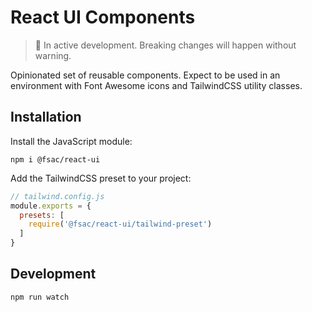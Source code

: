 # React UI Components

> 🚧 In active development. Breaking changes will happen without warning.

Opinionated set of reusable components. Expect to be used in an environment with
Font Awesome icons and TailwindCSS utility classes.

## Installation

Install the JavaScript module:
```shell
npm i @fsac/react-ui
```

Add the TailwindCSS preset to your project:
```javascript
// tailwind.config.js
module.exports = {
  presets: [
    require('@fsac/react-ui/tailwind-preset')
  ]
}
```


## Development
```shell
npm run watch
```